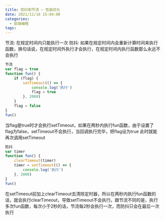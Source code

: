 ```yaml
---
title: 防抖和节流 — 性能优化
date: 2021/11/16 15:04:00
categories: 
  - 前端编程
tags: 
---
```



节流: 在规定时间内只能执行一次
防抖: 如果在规定时间内会重新计算时间来执行函数，换句话说，在规定时间外执行才会执行，在规定时间内执行函数那么永远不会执行
```javascript
节流
var flag = true
function fun() {
    if (flag) {
        setTimeout(() => {
            console.log('执行')
            flag = true
        }, 2000)
    }
    flag = false
}
fun()
```
当flag是true时才会执行setTimeout，如果在两秒内执行fun函数，由于设置了flag为false，setTimeout不会执行，当回调执行完毕，把flag设为true 此时就能再次调用setTimeout


```javascript
防抖
var timer
function fun() {
    clearTimeout(timer)
    timer = setTimeout(() => {
        console.log('执行')
    }, 2000)
}
fun()
```
在setTimeout前加上clearTimeout去清除定时器，所以在两秒内执行fun函数的话，就会执行clearTimeout，导致setTimeout不会执行。跟节流不同的是，执行多次fun函数，每次小于2秒的话，节流每2秒会执行一次，而防抖只会在最后一次执行

